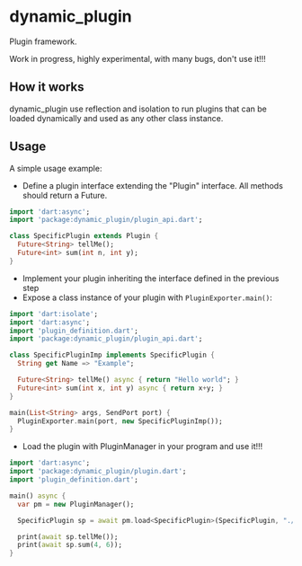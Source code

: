# dynamic_plugin

Plugin framework.

Work in progress, highly experimental, with many bugs, don't use it!!!

## How it works

dynamic_plugin use reflection and isolation to run plugins that can be loaded dynamically and used as any other class instance.

## Usage

A simple usage example:

- Define a plugin interface extending the "Plugin" interface. All methods should return a Future.

```dart
import 'dart:async';
import 'package:dynamic_plugin/plugin_api.dart';

class SpecificPlugin extends Plugin {
  Future<String> tellMe();
  Future<int> sum(int n, int y);
}
```
- Implement your plugin inheriting the interface defined in the previous step
- Expose a class instance of your plugin with ```PluginExporter.main()```:

```dart
import 'dart:isolate';
import 'dart:async';
import 'plugin_definition.dart';
import 'package:dynamic_plugin/plugin_api.dart';

class SpecificPluginImp implements SpecificPlugin {
  String get Name => "Example";

  Future<String> tellMe() async { return "Hello world"; }
  Future<int> sum(int x, int y) async { return x+y; }
}

main(List<String> args, SendPort port) {
  PluginExporter.main(port, new SpecificPluginImp());
}
```
- Load the plugin with PluginManager in your program and use it!!!

```dart
import 'dart:async';
import 'package:dynamic_plugin/plugin.dart';
import 'plugin_definition.dart';

main() async {
  var pm = new PluginManager();

  SpecificPlugin sp = await pm.load<SpecificPlugin>(SpecificPlugin, "./plugin.dart");

  print(await sp.tellMe());
  print(await sp.sum(4, 6));
}

```